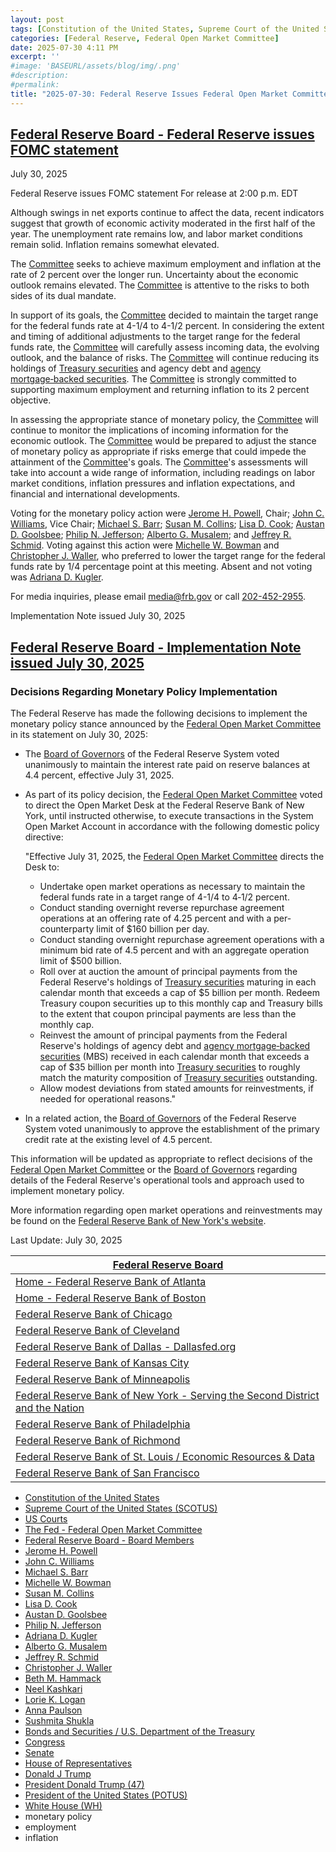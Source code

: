 ```yaml
---
layout: post
tags: [Constitution of the United States, Supreme Court of the United States (SCOTUS), US Courts, Federal Reserve Board, Federal Reserve Board - Board Members, The Fed - Federal Open Market Committee, Jerome H. Powell, John C. Williams, Michael S. Barr, Michelle W. Bowman, Susan M. Collins, Lisa D. Cook, Austan D. Goolsbee, Philip N. Jefferson, Neel Kashkari, Adriana D. Kugler, Alberto G. Musalem, Christopher J. Waller, Neel Kashkari, Bonds and Securities / U.S. Department of the Treasury, Congress, Senate, House of Representatives, President of the United States (POTUS), White House (WH), Donald J Trump, President Donald Trump (47), monetary policy, employment, inflation]
categories: [Federal Reserve, Federal Open Market Committee]
date: 2025-07-30 4:11 PM
excerpt: ''
#image: 'BASEURL/assets/blog/img/.png'
#description:
#permalink:
title: "2025-07-30: Federal Reserve Issues Federal Open Market Committee (FOMC) Statement"
---
```



## [Federal Reserve Board - Federal Reserve issues FOMC statement](https://www.federalreserve.gov/newsevents/pressreleases/monetary20250730a.htm)

July 30, 2025

Federal Reserve issues FOMC statement
For release at 2:00 p.m. EDT

Although swings in net exports continue to affect the data, recent indicators suggest that growth of economic activity moderated in the first half of the year. The unemployment rate remains low, and labor market conditions remain solid. Inflation remains somewhat elevated.

The [Committee](https://www.federalreserve.gov/monetarypolicy/fomc.htm) seeks to achieve maximum employment and inflation at the rate of 2 percent over the longer run. Uncertainty about the economic outlook remains elevated. The [Committee](https://www.federalreserve.gov/monetarypolicy/fomc.htm) is attentive to the risks to both sides of its dual mandate.

In support of its goals, the [Committee](https://www.federalreserve.gov/monetarypolicy/fomc.htm) decided to maintain the target range for the federal funds rate at 4-1/4 to 4-1/2 percent. In considering the extent and timing of additional adjustments to the target range for the federal funds rate, the [Committee](https://www.federalreserve.gov/monetarypolicy/fomc.htm) will carefully assess incoming data, the evolving outlook, and the balance of risks. The [Committee](https://www.federalreserve.gov/monetarypolicy/fomc.htm) will continue reducing its holdings of [Treasury securities](https://home.treasury.gov/services/bonds-and-securities) and agency debt and [agency mortgage‑backed securities](https://home.treasury.gov/services/bonds-and-securities). The [Committee](https://www.federalreserve.gov/monetarypolicy/fomc.htm) is strongly committed to supporting maximum employment and returning inflation to its 2 percent objective.

In assessing the appropriate stance of monetary policy, the [Committee](https://www.federalreserve.gov/monetarypolicy/fomc.htm) will continue to monitor the implications of incoming information for the economic outlook. The [Committee](https://www.federalreserve.gov/monetarypolicy/fomc.htm) would be prepared to adjust the stance of monetary policy as appropriate if risks emerge that could impede the attainment of the [Committee](https://www.federalreserve.gov/monetarypolicy/fomc.htm)'s goals. The [Committee](https://www.federalreserve.gov/monetarypolicy/fomc.htm)'s assessments will take into account a wide range of information, including readings on labor market conditions, inflation pressures and inflation expectations, and financial and international developments.

Voting for the monetary policy action were [Jerome H. Powell](https://www.federalreserve.gov/aboutthefed/bios/board/powell.htm), Chair; [John C. Williams](https://www.federalreserve.gov/aboutthefed/federal-reserve-system-new-york.htm), Vice Chair; [Michael S. Barr](https://www.federalreserve.gov/aboutthefed/bios/board/barr.htm); [Susan M. Collins](https://www.federalreserve.gov/aboutthefed/federal-reserve-system-boston.htm); [Lisa D. Cook](https://www.federalreserve.gov/aboutthefed/bios/board/cook.htm); [Austan D. Goolsbee](https://www.federalreserve.gov/aboutthefed/federal-reserve-system-chicago.htm); [Philip N. Jefferson](https://www.federalreserve.gov/aboutthefed/bios/board/jefferson.htm); [Alberto G. Musalem](https://www.federalreserve.gov/aboutthefed/federal-reserve-system-st-louis.htm); and [Jeffrey R. Schmid](https://www.federalreserve.gov/aboutthefed/federal-reserve-system-kansas-city.htm). Voting against this action were [Michelle W. Bowman](https://www.federalreserve.gov/aboutthefed/bios/board/bowman.htm) and [Christopher J. Waller](https://www.federalreserve.gov/aboutthefed/bios/board/waller.htm), who preferred to lower the target range for the federal funds rate by 1/4 percentage point at this meeting. Absent and not voting was [Adriana D. Kugler](https://www.federalreserve.gov/aboutthefed/bios/board/kugler.htm).

For media inquiries, please email <a href="mailto:@frb.gov">media@frb.gov</a> or call <a href="tel:+12024522955">202-452-2955</a>.

Implementation Note issued July 30, 2025

## [Federal Reserve Board - Implementation Note issued July 30, 2025](https://www.federalreserve.gov/newsevents/pressreleases/monetary20250730a1.htm)

### Decisions Regarding Monetary Policy Implementation

The Federal Reserve has made the following decisions to implement the monetary policy stance announced by the [Federal Open Market Committee](https://www.federalreserve.gov/monetarypolicy/fomc.htm) in its statement on July 30, 2025:

- The [Board of Governors](https://www.federalreserve.gov/aboutthefed/bios/board/default.htm) of the Federal Reserve System voted unanimously to maintain the interest rate paid on reserve balances at 4.4 percent, effective July 31, 2025.
- As part of its policy decision, the [Federal Open Market Committee](https://www.federalreserve.gov/monetarypolicy/fomc.htm) voted to direct the Open Market Desk at the Federal Reserve Bank of New York, until instructed otherwise, to execute transactions in the System Open Market Account in accordance with the following domestic policy directive:

    "Effective July 31, 2025, the [Federal Open Market Committee](https://www.federalreserve.gov/monetarypolicy/fomc.htm) directs the Desk to:

    - Undertake open market operations as necessary to maintain the federal funds rate in a target range of 4-1/4 to 4‑1/2 percent.
    - Conduct standing overnight reverse repurchase agreement operations at an offering rate of 4.25 percent and with a per-counterparty limit of \$160 billion per day.
    - Conduct standing overnight repurchase agreement operations with a minimum bid rate of 4.5 percent and with an aggregate operation limit of \$500 billion.
    - Roll over at auction the amount of principal payments from the Federal Reserve's holdings of [Treasury securities](https://home.treasury.gov/services/bonds-and-securities) maturing in each calendar month that exceeds a cap of \$5 billion per month. Redeem Treasury coupon securities up to this monthly cap and Treasury bills to the extent that coupon principal payments are less than the monthly cap.
    - Reinvest the amount of principal payments from the Federal Reserve's holdings of agency debt and [agency mortgage‑backed securities](https://home.treasury.gov/services/bonds-and-securities) (MBS) received in each calendar month that exceeds a cap of \$35 billion per month into [Treasury securities](https://home.treasury.gov/services/bonds-and-securities) to roughly match the maturity composition of [Treasury securities](https://home.treasury.gov/services/bonds-and-securities) outstanding.
    - Allow modest deviations from stated amounts for reinvestments, if needed for operational reasons."
- In a related action, the [Board of Governors](https://www.federalreserve.gov/aboutthefed/bios/board/default.htm) of the Federal Reserve System voted unanimously to approve the establishment of the primary credit rate at the existing level of 4.5 percent.

This information will be updated as appropriate to reflect decisions of the [Federal Open Market Committee](https://www.federalreserve.gov/monetarypolicy/fomc.htm) or the [Board of Governors](https://www.federalreserve.gov/aboutthefed/bios/board/default.htm) regarding details of the Federal Reserve's operational tools and approach used to implement monetary policy.

More information regarding open market operations and reinvestments may be found on the [Federal Reserve Bank of New York's website](https://www.newyorkfed.org/).

Last Update: July 30, 2025

| [Federal Reserve Board](https://www.federalreserve.gov/) |
|---|
| [Home - Federal Reserve Bank of Atlanta](https://www.atlantafed.org/) |
| [Home - Federal Reserve Bank of Boston](https://www.bostonfed.org/) |
| [Federal Reserve Bank of Chicago](https://www.chicagofed.org/) |
| [Federal Reserve Bank of Cleveland](https://www.clevelandfed.org/) |
| [Federal Reserve Bank of Dallas - Dallasfed.org](https://www.dallasfed.org/) |
| [Federal Reserve Bank of Kansas City](https://www.kansascityfed.org/) |
| [Federal Reserve Bank of Minneapolis](https://www.minneapolisfed.org/) |
| [Federal Reserve Bank of New York - Serving the Second District and the Nation](https://www.newyorkfed.org/) |
| [Federal Reserve Bank of Philadelphia](https://www.philadelphiafed.org/) |
| [Federal Reserve Bank of Richmond](https://www.richmondfed.org/) |
| [Federal Reserve Bank of St. Louis / Economic Resources & Data](https://www.stlouisfed.org/) |
| [Federal Reserve Bank of San Francisco](https://www.frbsf.org/) |

- [Constitution of the United States](https://constitution.congress.gov/)
- [Supreme Court of the United States (SCOTUS)](https://constitution.congress.gov/)
- [US Courts](https://www.uscourts.gov/)
- [The Fed - Federal Open Market Committee](https://www.federalreserve.gov/monetarypolicy/fomc.htm)
- [Federal Reserve Board - Board Members](https://www.federalreserve.gov/aboutthefed/bios/board/default.htm)
- [Jerome H. Powell](https://www.federalreserve.gov/aboutthefed/bios/board/powell.htm)
- [John C. Williams](https://www.federalreserve.gov/aboutthefed/federal-reserve-system-new-york.htm)
- [Michael S. Barr](https://www.federalreserve.gov/aboutthefed/bios/board/barr.htm)
- [Michelle W. Bowman](https://www.federalreserve.gov/aboutthefed/bios/board/bowman.htm)
- [Susan M. Collins](https://www.federalreserve.gov/aboutthefed/federal-reserve-system-boston.htm)
- [Lisa D. Cook](https://www.federalreserve.gov/aboutthefed/bios/board/cook.htm)
- [Austan D. Goolsbee](https://www.federalreserve.gov/aboutthefed/federal-reserve-system-chicago.htm)
- [Philip N. Jefferson](https://www.federalreserve.gov/aboutthefed/bios/board/jefferson.htm)
- [Adriana D. Kugler](https://www.federalreserve.gov/aboutthefed/bios/board/kugler.htm)
- [Alberto G. Musalem](https://www.federalreserve.gov/aboutthefed/federal-reserve-system-st-louis.htm)
- [Jeffrey R. Schmid](https://www.federalreserve.gov/aboutthefed/federal-reserve-system-kansas-city.htm)
- [Christopher J. Waller](https://www.federalreserve.gov/aboutthefed/bios/board/waller.htm)
- [Beth M. Hammack](https://www.federalreserve.gov/aboutthefed/federal-reserve-system-cleveland.htm)
- [Neel Kashkari](https://www.federalreserve.gov/aboutthefed/federal-reserve-system-minneapolis.htm)
- [Lorie K. Logan](https://www.federalreserve.gov/aboutthefed/federal-reserve-system-dallas.htm)
- [Anna Paulson](https://www.federalreserve.gov/aboutthefed/federal-reserve-system-philadelphia.htm)
- [Sushmita Shukla](https://www.newyorkfed.org/aboutthefed/orgchart/shukla.htm)
- [Bonds and Securities / U.S. Department of the Treasury](https://home.treasury.gov/services/bonds-and-securities)
- [Congress](https://www.congress.gov/)
- [Senate](https://www.senate.gov/)
- [House of Representatives](https://www.house.gov/)
- [Donald J Trump](https://www.donaldjtrump.com/)
- [President Donald Trump (47)](https://www.whitehouse.gov/administration/donald-j-trump/)
- [President of the United States (POTUS)](https://www.whitehouse.gov/)
- [White House (WH)](https://www.whitehouse.gov/)
- monetary policy 
- employment 
- inflation 
